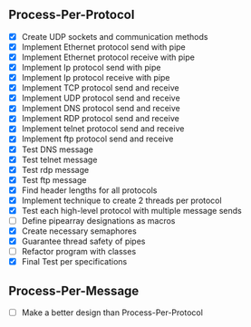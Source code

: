 Process-Per-Protocol
-----------------------
- [x] Create UDP sockets and communication methods
- [x] Implement Ethernet protocol send with pipe
- [x] Implement Ethernet protocol receive with pipe
- [x] Implement Ip protocol send with pipe
- [x] Implement Ip protocol receive with pipe
- [x] Implement TCP protocol send and receive
- [x] Implement UDP protocol send and receive
- [x] Implement DNS protocol send and receive
- [x] Implement RDP protocol send and receive
- [x] Implement telnet protocol send and receive
- [x] Implement ftp protocol send and receive
- [x] Test DNS message
- [x] Test telnet message
- [x] Test rdp message
- [x] Test ftp message
- [x] Find header lengths for all protocols
- [x] Implement technique to create 2 threads per protocol
- [x] Test each high-level protocol with multiple message sends
- [ ] Define pipearray designations as macros
- [x] Create necessary semaphores
- [x] Guarantee thread safety of pipes
- [ ] Refactor program with classes
- [x] Final Test per specifications

Process-Per-Message
--------------------------
- [ ] Make a better design than Process-Per-Protocol
